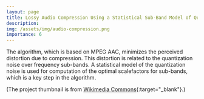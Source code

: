 ```yaml
---
layout: page
title: Lossy Audio Compression Using a Statistical Sub-Band Model of Quantization Noise
description:
img: /assets/img/audio-compression.png
importance: 6
---
```


The algorithm, which is based on MPEG AAC, minimizes the perceived distortion due to compression. This distortion is related to the quantization noise over frequency sub-bands. A statistical model of the quantization noise is used for computation of the optimal scalefactors for sub-bands, which is a key step in the algorithm.

(The project thumbnail is from [Wikimedia Commons](https://commons.wikimedia.org/wiki/File:Audio_Mask_Graph.png){:target="\_blank"}.)
